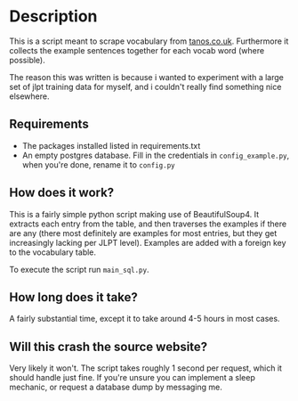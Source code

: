 # Description
This is a script meant to scrape vocabulary from [tanos.co.uk](http://www.tanos.co.uk/jlpt/). 
Furthermore it collects the example sentences together for each vocab word (where possible). 

The reason this was written is because i wanted to experiment with a large set of jlpt training 
data for myself, and i couldn't really find something nice elsewhere.

## Requirements
- The packages installed listed in requirements.txt
- An empty postgres database. Fill in the credentials in `config_example.py`, when you're done, rename 
it to `config.py` 

## How does it work?
This is a fairly simple python script making use of BeautifulSoup4. It extracts each entry from the table,
and then traverses the examples if there are any (there most definitely are examples for most entries, but they get increasingly lacking per JLPT level). Examples are added with a foreign key
to the vocabulary table.

To execute the script run `main_sql.py`.
  
## How long does it take?
A fairly substantial time, except it to take around 4-5 hours in most cases.

## Will this crash the source website?
Very likely it won't. The script takes roughly 1 second per request, which it should handle just fine. 
If you're unsure you can implement a sleep mechanic, or request a database dump by messaging me.
